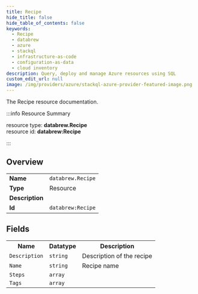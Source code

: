 ```yaml
---
title: Recipe
hide_title: false
hide_table_of_contents: false
keywords:
  - Recipe
  - databrew
  - azure
  - stackql
  - infrastructure-as-code
  - configuration-as-data
  - cloud inventory
description: Query, deploy and manage Azure resources using SQL
custom_edit_url: null
image: /img/providers/azure/stackql-azure-provider-featured-image.png
---
```

The Recipe resource documentation.

:::info Resource Summary

<div class="row">
<div class="providerDocColumn">
<span>resource type:&nbsp;<b>databrew.Recipe</b></span><br />
<span>resource id:&nbsp;<b>databrew:Recipe</b></span><br />
</div>
</div>

:::

## Overview
<table><tbody>
<tr><td><b>Name</b></td><td><code>databrew.Recipe</code></td></tr>
<tr><td><b>Type</b></td><td>Resource</td></tr>
<tr><td><b>Description</b></td><td></td></tr>
<tr><td><b>Id</b></td><td><code>databrew:Recipe</code></td></tr>
</tbody></table>

## Fields
<table><tbody>
<tr><th>Name</th><th>Datatype</th><th>Description</th></tr>
<tr><td><code>Description</code></td><td><code>string</code></td><td>Description of the recipe</td></tr><tr><td><code>Name</code></td><td><code>string</code></td><td>Recipe name</td></tr><tr><td><code>Steps</code></td><td><code>array</code></td><td></td></tr><tr><td><code>Tags</code></td><td><code>array</code></td><td></td></tr>
</tbody></table>